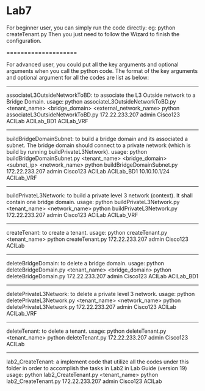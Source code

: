 Lab7
====================

For beginner user, you can simply run the code directly:
eg: python createTenant.py
Then you just need to follow the Wizard to finish the configuration.

====================

For advanced user, you could put all the key arguments and optional arguments when you call the python code.
The format of the key arguments and optional argument for all the codes are list as below:

--------------------------------------------------------------------

associateL3OutsideNetworkToBD: to associate the L3 Outside network to a Bridge Domain.
usage:
python associateL3OutsideNetworkToBD.py <hostname> <username> <password> <tenant_name> <bridge_domain> <external_network_name>
python associateL3OutsideNetworkToBD.py 172.22.233.207 admin Cisco123 ACILab ACILab_BD1 ACILab_VRF

--------------------------------------------------------------------

buildBridgeDomainSubnet: to build a bridge domain and its associated a subnet. The bridge domain should connect to a private network (which is build by running buildPrivateL3Network). 
usage:
python buildBridgeDomainSubnet.py <hostname> <username> <password> <tenant_name> <bridge_domain> <subnet_ip> <network_name>
python buildBridgeDomainSubnet.py 172.22.233.207 admin Cisco123 ACILab ACILab_BD1 10.10.10.1/24 ACILab_VRF

--------------------------------------------------------------------

buildPrivateL3Network: to build a private level 3 network (context). It shall contain one bridge domain.
usage:
python buildPrivateL3Network.py <hostname> <username> <password> <tenant_name> <network_name>
python buildPrivateL3Network.py 172.22.233.207 admin Cisco123 ACILab ACILab_VRF

--------------------------------------------------------------------

createTenant: to create a tenant.
usage:
python createTenant.py <hostname> <username> <password> <tenant_name>
python createTenant.py 172.22.233.207 admin Cisco123 ACILab

--------------------------------------------------------------------

deleteBridgeDomain: to delete a bridge domain.
usage:
python deleteBridgeDomain.py <hostname> <username> <password> <tenant_name> <bridge_domain>
python deleteBridgeDomain.py 172.22.233.207 admin Cisco123 ACILab ACILab_BD1

--------------------------------------------------------------------

deletePrivateL3Network: to delete a private level 3 network.
usage:
python deletePrivateL3Network.py <hostname> <username> <password> <tenant_name> <network_name>
python deletePrivateL3Network.py 172.22.233.207 admin Cisco123 ACILab ACILab_VRF

--------------------------------------------------------------------

deleteTenant: to delete a tenant.
usage:
python deleteTenant.py <hostname> <username> <password> <tenant_name>
python deleteTenant.py 172.22.233.207 admin Cisco123 ACILab

--------------------------------------------------------------------

lab2_CreateTenant:  a implement code that utilize all the codes under this folder in order to accomplish the tasks in Lab2 in Lab Guide (version 19)
usage:
python lab2_CreateTenant.py <hostname> <username> <password> <tenant_name>
python lab2_CreateTenant.py 172.22.233.207 admin Cisco123 ACILab
